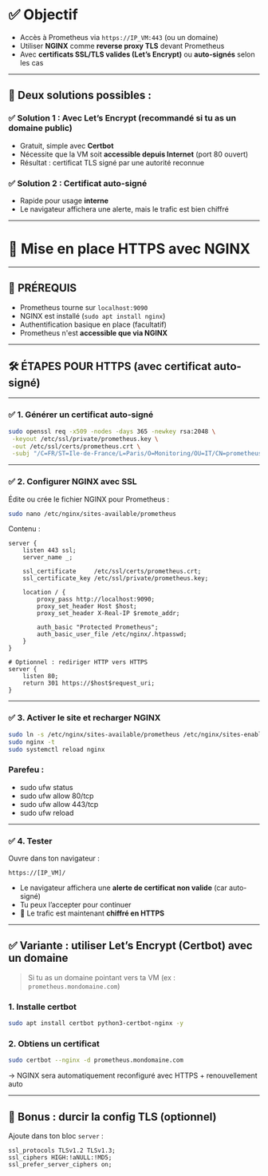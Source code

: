 # ✅ Objectif

* Accès à Prometheus via `https://IP_VM:443` (ou un domaine)
* Utiliser **NGINX** comme **reverse proxy TLS** devant Prometheus
* Avec **certificats SSL/TLS valides (Let’s Encrypt)** ou **auto-signés** selon les cas

---

## 📌 Deux solutions possibles :

### ✅ **Solution 1 : Avec Let’s Encrypt** (recommandé si tu as un domaine public)

* Gratuit, simple avec **Certbot**
* Nécessite que la VM soit **accessible depuis Internet** (port 80 ouvert)
* Résultat : certificat TLS signé par une autorité reconnue

### ✅ **Solution 2 : Certificat auto-signé**

* Rapide pour usage **interne**
* Le navigateur affichera une alerte, mais le trafic est bien chiffré

---

# 🔧 Mise en place HTTPS avec NGINX

---

## 🔁 PRÉREQUIS

* Prometheus tourne sur `localhost:9090`
* NGINX est installé (`sudo apt install nginx`)
* Authentification basique en place (facultatif)
* Prometheus n'est **accessible que via NGINX**

---

## 🛠️ ÉTAPES POUR HTTPS (avec certificat auto-signé)

---

### ✅ 1. Générer un certificat auto-signé

```bash
sudo openssl req -x509 -nodes -days 365 -newkey rsa:2048 \
 -keyout /etc/ssl/private/prometheus.key \
 -out /etc/ssl/certs/prometheus.crt \
 -subj "/C=FR/ST=Ile-de-France/L=Paris/O=Monitoring/OU=IT/CN=prometheus.local"
```

---

### ✅ 2. Configurer NGINX avec SSL

Édite ou crée le fichier NGINX pour Prometheus :

```bash
sudo nano /etc/nginx/sites-available/prometheus
```

Contenu :

```nginx
server {
    listen 443 ssl;
    server_name _;

    ssl_certificate     /etc/ssl/certs/prometheus.crt;
    ssl_certificate_key /etc/ssl/private/prometheus.key;

    location / {
        proxy_pass http://localhost:9090;
        proxy_set_header Host $host;
        proxy_set_header X-Real-IP $remote_addr;

        auth_basic "Protected Prometheus";
        auth_basic_user_file /etc/nginx/.htpasswd;
    }
}

# Optionnel : rediriger HTTP vers HTTPS
server {
    listen 80;
    return 301 https://$host$request_uri;
}
```

---

### ✅ 3. Activer le site et recharger NGINX

```bash
sudo ln -s /etc/nginx/sites-available/prometheus /etc/nginx/sites-enabled/
sudo nginx -t
sudo systemctl reload nginx
```

### Parefeu : 

- sudo ufw status
- sudo ufw allow 80/tcp
- sudo ufw allow 443/tcp
- sudo ufw reload

---

### ✅ 4. Tester

Ouvre dans ton navigateur :

```
https://[IP_VM]/
```

* Le navigateur affichera une **alerte de certificat non valide** (car auto-signé)
* Tu peux l’accepter pour continuer
* 🔐 Le trafic est maintenant **chiffré en HTTPS**

---

## ✅ Variante : utiliser **Let’s Encrypt (Certbot)** avec un domaine

> Si tu as un domaine pointant vers ta VM (ex : `prometheus.mondomaine.com`)

### 1. Installe certbot

```bash
sudo apt install certbot python3-certbot-nginx -y
```

### 2. Obtiens un certificat

```bash
sudo certbot --nginx -d prometheus.mondomaine.com
```

→ NGINX sera automatiquement reconfiguré avec HTTPS + renouvellement auto

---

## 🔐 Bonus : durcir la config TLS (optionnel)

Ajoute dans ton bloc `server` :

```nginx
ssl_protocols TLSv1.2 TLSv1.3;
ssl_ciphers HIGH:!aNULL:!MD5;
ssl_prefer_server_ciphers on;
```

